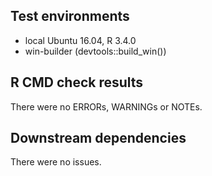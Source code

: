 ## Test environments
* local Ubuntu 16.04, R 3.4.0
* win-builder (devtools::build_win())

## R CMD check results
There were no ERRORs, WARNINGs or NOTEs.

## Downstream dependencies
There were no issues.
